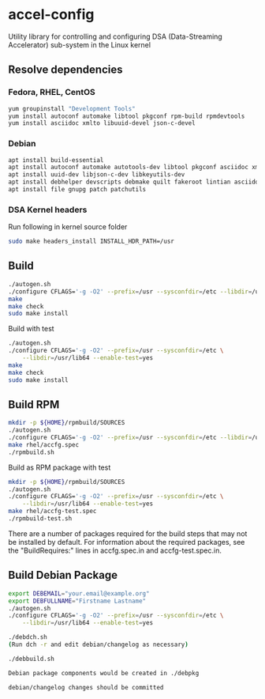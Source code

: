 # accel-config

Utility library for controlling and configuring DSA (Data-Streaming Accelerator)
sub-system in the Linux kernel

## Resolve dependencies

### Fedora, RHEL, CentOS
```bash
yum groupinstall "Development Tools"
yum install autoconf automake libtool pkgconf rpm-build rpmdevtools
yum install asciidoc xmlto libuuid-devel json-c-devel
```
### Debian
```bash
apt install build-essential
apt install autoconf automake autotools-dev libtool pkgconf asciidoc xmlto
apt install uuid-dev libjson-c-dev libkeyutils-dev
apt install debhelper devscripts debmake quilt fakeroot lintian asciidoctor
apt install file gnupg patch patchutils
```
### DSA Kernel headers
Run following in kernel source folder
```bash
sudo make headers_install INSTALL_HDR_PATH=/usr
````

## Build

```bash
./autogen.sh
./configure CFLAGS='-g -O2' --prefix=/usr --sysconfdir=/etc --libdir=/usr/lib64
make
make check
sudo make install
```

Build with test

```bash
./autogen.sh
./configure CFLAGS='-g -O2' --prefix=/usr --sysconfdir=/etc \
    --libdir=/usr/lib64 --enable-test=yes
make
make check
sudo make install
```

## Build RPM

```bash
mkdir -p ${HOME}/rpmbuild/SOURCES
./autogen.sh
./configure CFLAGS='-g -O2' --prefix=/usr --sysconfdir=/etc --libdir=/usr/lib64
make rhel/accfg.spec
./rpmbuild.sh
```

Build as RPM package with test

```bash
mkdir -p ${HOME}/rpmbuild/SOURCES
./autogen.sh
./configure CFLAGS='-g -O2' --prefix=/usr --sysconfdir=/etc \
    --libdir=/usr/lib64 --enable-test=yes
make rhel/accfg-test.spec
./rpmbuild-test.sh
```

There are a number of packages required for the build steps that may not
be installed by default. For information about the required packages,
see the "BuildRequires:" lines in accfg.spec.in and accfg-test.spec.in.

## Build Debian Package
```bash
export DEBEMAIL="your.email@example.org"
export DEBFULLNAME="Firstname Lastname"
./autogen.sh
./configure CFLAGS='-g -O2' --prefix=/usr --sysconfdir=/etc \
    --libdir=/usr/lib64 --enable-test=yes

./debdch.sh
(Run dch -r and edit debian/changelog as necessary)

./debbuild.sh

Debian package components would be created in ./debpkg

debian/changelog changes should be committed
```
